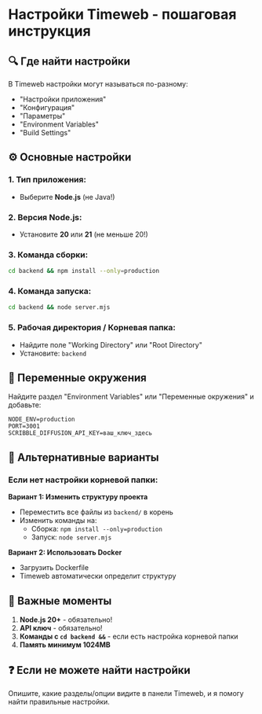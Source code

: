 # Настройки Timeweb - пошаговая инструкция

## 🔍 Где найти настройки

В Timeweb настройки могут называться по-разному:
- "Настройки приложения"
- "Конфигурация"
- "Параметры"
- "Environment Variables"
- "Build Settings"

## ⚙️ Основные настройки

### **1. Тип приложения:**
- Выберите **Node.js** (не Java!)

### **2. Версия Node.js:**
- Установите **20** или **21** (не меньше 20!)

### **3. Команда сборки:**
```bash
cd backend && npm install --only=production
```

### **4. Команда запуска:**
```bash
cd backend && node server.mjs
```

### **5. Рабочая директория / Корневая папка:**
- Найдите поле "Working Directory" или "Root Directory"
- Установите: `backend`

## 🔧 Переменные окружения

Найдите раздел "Environment Variables" или "Переменные окружения" и добавьте:

```env
NODE_ENV=production
PORT=3001
SCRIBBLE_DIFFUSION_API_KEY=ваш_ключ_здесь
```

## 📁 Альтернативные варианты

### Если нет настройки корневой папки:

**Вариант 1: Изменить структуру проекта**
- Переместить все файлы из `backend/` в корень
- Изменить команды на:
  - Сборка: `npm install --only=production`
  - Запуск: `node server.mjs`

**Вариант 2: Использовать Docker**
- Загрузить Dockerfile
- Timeweb автоматически определит структуру

## 🚨 Важные моменты

1. **Node.js 20+** - обязательно!
2. **API ключ** - обязательно!
3. **Команды с `cd backend &&`** - если есть настройка корневой папки
4. **Память минимум 1024MB**

## ❓ Если не можете найти настройки

Опишите, какие разделы/опции видите в панели Timeweb, и я помогу найти правильные настройки.
